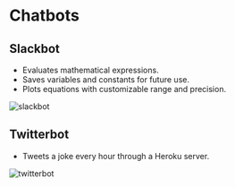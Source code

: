 # Chatbots
## Slackbot
- Evaluates mathematical expressions.
- Saves variables and constants for future use.
- Plots equations with customizable range and precision.

![slackbot](https://user-images.githubusercontent.com/26044298/50195051-89076e80-030b-11e9-9994-2c335ef38800.png)

## Twitterbot
- Tweets a joke every hour through a Heroku server.

![twitterbot](https://user-images.githubusercontent.com/26044298/50380387-c5044180-0633-11e9-8ca4-548116d9e9f6.png)
